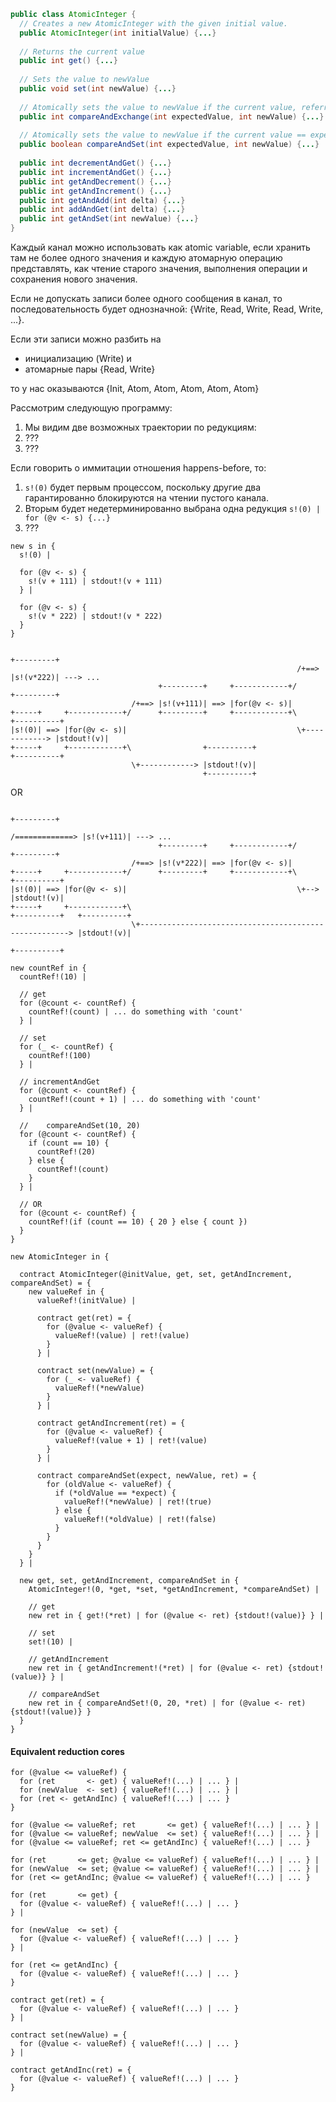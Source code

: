 ```java
public class AtomicInteger {
  // Creates a new AtomicInteger with the given initial value.
  public AtomicInteger(int initialValue) {...}
  
  // Returns the current value
  public int get() {...}
  
  // Sets the value to newValue
  public void set(int newValue) {...}
  
  // Atomically sets the value to newValue if the current value, referred to as the witness value, == expectedValue
  public int compareAndExchange(int expectedValue, int newValue) {...}
  
  // Atomically sets the value to newValue if the current value == expectedValue
  public boolean compareAndSet(int expectedValue, int newValue) {...}
  
  public int decrementAndGet() {...}
  public int incrementAndGet() {...}
  public int getAndDecrement() {...}
  public int getAndIncrement() {...}
  public int getAndAdd(int delta) {...}
  public int addAndGet(int delta) {...}
  public int getAndSet(int newValue) {...}
}
```

Каждый канал можно использовать как atomic variable, если хранить там не более одного значения и каждую атомарную операцию представлять, как чтение старого значения, выполнения операции и сохранения нового значения.

Если не допускать записи более одного сообщения в канал, то последовательность будет однозначной: {Write, Read, Write, Read, Write, ...}.

Если эти записи можно разбить на 
- инициализацию (Write) и
- атомарные пары {Read, Write}

то у нас оказываются {Init, Atom, Atom, Atom, Atom, Atom}

Рассмотрим следующую программу:
  1. Мы видим две возможных траектории по редукциям: 
  2. ???
  3. ???
  
Если говорить о иммитации отношения happens-before, то:
  1. ```s!(0)``` будет первым процессом, поскольку другие два гарантированно блокируются на чтении пустого канала.
  2. Вторым будет недетерминированно выбрана одна редукция ```s!(0) | for (@v <- s) {...}```
  3. ???  
```
new s in {
  s!(0) |
  
  for (@v <- s) {
    s!(v + 111) | stdout!(v + 111)
  } |
  
  for (@v <- s) {
    s!(v * 222) | stdout!(v * 222)
  }
}
```

```
                                                                      +---------+
                                                                /+==> |s!(v*222)| ---> ...
                                 +---------+     +------------+/      +---------+
                           /+==> |s!(v+111)| ==> |for(@v <- s)| 
+-----+     +------------+/      +---------+     +------------+\                +----------+
|s!(0)| ==> |for(@v <- s)|                                      \+------------> |stdout!(v)|
+-----+     +------------+\                +----------+                         +----------+
                           \+------------> |stdout!(v)|
                                           +----------+
```                                 
OR
```
                                                                                +---------+
                                                                /=============> |s!(v+111)| ---> ...
                                 +---------+     +------------+/                +---------+
                           /+==> |s!(v*222)| ==> |for(@v <- s)| 
+-----+     +------------+/      +---------+     +------------+\      +----------+
|s!(0)| ==> |for(@v <- s)|                                      \+--> |stdout!(v)|
+-----+     +------------+\                                           +----------+   +----------+                         
                           \+------------------------------------------------------> |stdout!(v)|
                                                                                     +----------+
```

```
new countRef in {
  countRef!(10) |
  
  // get
  for (@count <- countRef) {
    countRef!(count) | ... do something with 'count'
  } |
  
  // set
  for (_ <- countRef) {
    countRef!(100)
  } |  
  
  // incrementAndGet
  for (@count <- countRef) {
    countRef!(count + 1) | ... do something with 'count'
  } |   
  
  // 	compareAndSet(10, 20)
  for (@count <- countRef) {
    if (count == 10) {
      countRef!(20)
    } else {
      countRef!(count)
    }
  } |
  
  // OR
  for (@count <- countRef) {
    countRef!(if (count == 10) { 20 } else { count })   
  }  
}
```

```
new AtomicInteger in {

  contract AtomicInteger(@initValue, get, set, getAndIncrement, compareAndSet) = {
    new valueRef in {
      valueRef!(initValue) |
      
      contract get(ret) = { 
        for (@value <- valueRef) { 
          valueRef!(value) | ret!(value)
        } 
      } |
      
      contract set(newValue) = { 
        for (_ <- valueRef) { 
          valueRef!(*newValue)
        } 
      } |
      
      contract getAndIncrement(ret) = { 
        for (@value <- valueRef) { 
          valueRef!(value + 1) | ret!(value)
        } 
      } |
      
      contract compareAndSet(expect, newValue, ret) = { 
        for (oldValue <- valueRef) {
          if (*oldValue == *expect) {
            valueRef!(*newValue) | ret!(true)
          } else {
            valueRef!(*oldValue) | ret!(false)
          }
        }
      }      
    }
  } |

  new get, set, getAndIncrement, compareAndSet in {
    AtomicInteger!(0, *get, *set, *getAndIncrement, *compareAndSet) |
        
    // get
    new ret in { get!(*ret) | for (@value <- ret) {stdout!(value)} } |
    
    // set
    set!(10) |
    
    // getAndIncrement
    new ret in { getAndIncrement!(*ret) | for (@value <- ret) {stdout!(value)} } |
    
    // compareAndSet
    new ret in { compareAndSet!(0, 20, *ret) | for (@value <- ret) {stdout!(value)} }
  }
}
```

#### Equivalent reduction cores
```
for (@value <= valueRef) {            
  for (ret       <- get) { valueRef!(...) | ... } |     
  for (newValue  <- set) { valueRef!(...) | ... } |      
  for (ret <- getAndInc) { valueRef!(...) | ... }
}
```
```           
for (@value <= valueRef; ret       <= get) { valueRef!(...) | ... } |     
for (@value <= valueRef; newValue  <= set) { valueRef!(...) | ... } |      
for (@value <= valueRef; ret <= getAndInc) { valueRef!(...) | ... }
```
```
for (ret       <= get; @value <= valueRef) { valueRef!(...) | ... } |     
for (newValue  <= set; @value <= valueRef) { valueRef!(...) | ... } |      
for (ret <= getAndInc; @value <= valueRef) { valueRef!(...) | ... }
```
```
for (ret       <= get) {            
  for (@value <- valueRef) { valueRef!(...) | ... }
} |     
  
for (newValue  <= set) {              
  for (@value <- valueRef) { valueRef!(...) | ... }
} |      
  
for (ret <= getAndInc) {              
  for (@value <- valueRef) { valueRef!(...) | ... }
}
```

```
contract get(ret) = {            
  for (@value <- valueRef) { valueRef!(...) | ... }
} |     
  
contract set(newValue) = {              
  for (@value <- valueRef) { valueRef!(...) | ... }
} |      
  
contract getAndInc(ret) = {              
  for (@value <- valueRef) { valueRef!(...) | ... }
}
```
